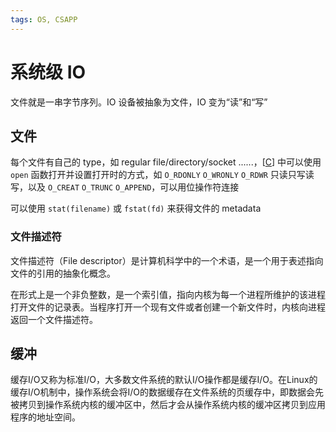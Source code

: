```yaml
---
tags: OS, CSAPP
---
```

# 系统级 IO

文件就是一串字节序列。IO 设备被抽象为文件，IO 变为“读”和“写”

## 文件

每个文件有自己的 type，如 regular file/directory/socket ......，[[C]] 中可以使用 `open` 函数打开并设置打开时的方式，如 `O_RDONLY` `O_WRONLY` `O_RDWR` 只读只写读写，以及 `O_CREAT` `O_TRUNC` `O_APPEND`，可以用位操作符连接

可以使用 `stat(filename)` 或 `fstat(fd)` 来获得文件的 metadata

### 文件描述符

文件描述符（File descriptor）是计算机科学中的一个术语，是一个用于表述指向文件的引用的抽象化概念。

在形式上是一个非负整数，是一个索引值，指向内核为每一个进程所维护的该进程打开文件的记录表。当程序打开一个现有文件或者创建一个新文件时，内核向进程返回一个文件描述符。

## 缓冲

缓存I/O又称为标准I/O，大多数文件系统的默认I/O操作都是缓存I/O。在Linux的缓存I/O机制中，操作系统会将I/O的数据缓存在文件系统的页缓存中，即数据会先被拷贝到操作系统内核的缓冲区中，然后才会从操作系统内核的缓冲区拷贝到应用程序的地址空间。

[//begin]: # "Autogenerated link references for markdown compatibility"
[C]: ../../cpp/C.md "C"
[//end]: # "Autogenerated link references"
